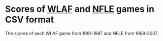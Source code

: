 # Scores of [WLAF](http://en.wikipedia.org/wiki/World_League_of_American_Football) and [NFLE](http://en.wikipedia.org/wiki/NFL_Europe) games in CSV format

The scores of each WLAF game from 1991-1997 and NFLE from 1998-2007.